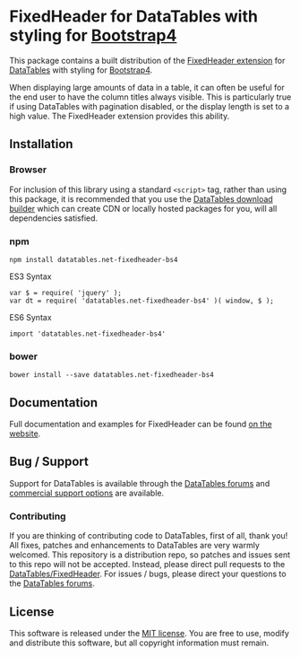 # FixedHeader for DataTables with styling for [Bootstrap4](https://getbootstrap.com/docs/4.6/getting-started/introduction/)

This package contains a built distribution of the [FixedHeader extension](https://datatables.net/extensions/fixedheader) for [DataTables](https://datatables.net/) with styling for [Bootstrap4](https://getbootstrap.com/docs/4.6/getting-started/introduction/).

When displaying large amounts of data in a table, it can often be useful for the end user to have the column titles always visible. This is particularly true if using DataTables with pagination disabled, or the display length is set to a high value. The FixedHeader extension provides this ability.


## Installation

### Browser

For inclusion of this library using a standard `<script>` tag, rather than using this package, it is recommended that you use the [DataTables download builder](//datatables.net/download) which can create CDN or locally hosted packages for you, will all dependencies satisfied.

### npm

```
npm install datatables.net-fixedheader-bs4
```

ES3 Syntax
```
var $ = require( 'jquery' );
var dt = require( 'datatables.net-fixedheader-bs4' )( window, $ );
```

ES6 Syntax
```
import 'datatables.net-fixedheader-bs4'
```

### bower

```
bower install --save datatables.net-fixedheader-bs4
```



## Documentation

Full documentation and examples for FixedHeader can be found [on the website](https://datatables.net/extensions/fixedheader).


## Bug / Support

Support for DataTables is available through the [DataTables forums](//datatables.net/forums) and [commercial support options](//datatables.net/support) are available.


### Contributing

If you are thinking of contributing code to DataTables, first of all, thank you! All fixes, patches and enhancements to DataTables are very warmly welcomed. This repository is a distribution repo, so patches and issues sent to this repo will not be accepted. Instead, please direct pull requests to the [DataTables/FixedHeader](http://github.com/DataTables/FixedHeader). For issues / bugs, please direct your questions to the [DataTables forums](//datatables.net/forums).


## License

This software is released under the [MIT license](//datatables.net/license). You are free to use, modify and distribute this software, but all copyright information must remain.

